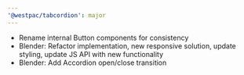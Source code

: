 ```yaml
---
'@westpac/tabcordion': major
---
```


- Rename internal Button components for consistency
- Blender: Refactor implementation, new responsive solution, update styling, update JS API with new functionality
- Blender: Add Accordion open/close transition
